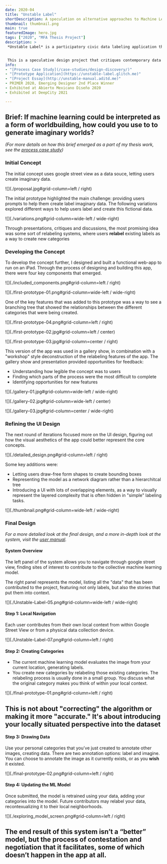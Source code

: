 ```yaml
---
date: 2020-04
title: "Unstable Label"
shortDescription: A speculation on alternative approaches to Machine Learning through the design of a data labeling app.
thumbnail: thumbnail.png
main: true
featuredImage: hero.jpg
tags: ["2020", "MFA Thesis Project"]
description: >
 *Unstable Label* is a participatory civic data labeling application that facilitates conversations of how we each see and imagine our neighborhoods differently through the collective creation of an object detection algorithm. 


 This is a speculative design project that critiques contemporary data collection practices for Machine Learning, while also imagining alternative approaches. More than a practical proposal for a new data collection system, *Unstable Label* is a set of ideas, provocations, and critiques that are intended to challenge contemporary practices and creatively imagine new paths forward. 
info:
- "[Process Case Study](/case-studies/design-discovery/)"
- "[Prototype Application](https://unstable-label.glitch.me)"
- "[Project Essay](http://unstable-manual.aditd.me)"
- PRIMER 2020, Emerging Designer 2nd Place Winner
- Exhibited at Abierto Mexicano Diseño 2020
- Exhibited at DeepCity 2021

---
```


## **Brief:** If machine learning could be interpreted as a form of worldbuilding, how could you use to to generate imaginary worlds?

*(For more details on how this brief emerged as a part of my thesis work, see the [process case study](/case-studies/design-discovery/))*

### Initial Concept

The initial concept uses google street view as a data souce, letting users create imaginary data.

![](./proposal.jpg#grid-column=left / right)

The initial prototype highlighted the main challenge: providing users prompts to help them create label imaginary data. The following variations explored different ways to help users label and create this fictional data. 

![](./variations.png#grid-column=wide-left / wide-right)

Through presentations, critiques and discussions, the most promising idea was some sort of relabeling systems, where users **relabel** existing labels as a way to create new categories

### Developing the Concept

To develop the concept further, I designed and built a functional web-app to run on an iPad. Through the process of designing and building this app, there were four key components that emerged.

![](./included_components.png#grid-column=left / right)

![](./first-prototype-01.png#grid-column=wide-left / wide-right)

One of the key features that was added to this prototype was a way to see a branching tree that showed the relationships between the different categories that were being created. 

![](./first-prototype-04.png#grid-column=left / right)

![](./first-prototype-02.jpg#grid-column=left / center)

![](./first-prototype-03.jpg#grid-column=center / right)

This version of the app was used in a gallery show, in combination with a "workshop" style deconstruction of the relabeling features of the app. The gallery show and presentation provided opportunities for feedback:

- Understanding how legible the concept was to users
- Finding which parts of the process were the most difficult to complete
- Identifying opportunities for new features

![](./gallery-01.jpg#grid-column=wide-left / wide-right)

![](./gallery-02.jpg#grid-column=wide-left / center)

![](./gallery-03.jpg#grid-column=center / wide-right)

### Refining the UI Design

The next round of iterations focused more on the UI design, figuring out how the visual aesthetics of the app could better represent the core concepts.

![](./detailed_design.png#grid-column=left / right)

Some key additions were:
- Letting users draw-free form shapes to create bounding boxes
- Representing the model as a network diagram rather than a hierarchitcal tree
- Introducing a UI with lots of overlapping elements, as a way to visually represent the layered complexity that is often hidden in "simple" labeling tasks.

![](./thumbnail.png#grid-column=wide-left / wide-right)

### Final Design

*For a more detailed look at the final design, and a more in-depth look at the system, visit the [user manual](http://unstable-manual.aditd.me).*

#### System Overview

The left panel of the system allows you to navigate through google street view, finding sites of interest to contribute to the collective machine learning model.

The right panel represents the model, listing all the "data" that has been contributed to the project, featuring not only labels, but also the stories that put them into context. 

![](./Unstable-Label-05.png#grid-column=wide-left / wide-right)

#### Step 1: Local Navigation

Each user contributes from their own local context from within Google Street View or from a physical data collection device. 

![](./Unstable-Label-07.png#grid-column=left / right)

#### Step 2: Creating Categories

- The current machine learning model evaluates the image from your current location, generating labels. 
- You create new categories by relabeling those existing categories. The relabeling process is usually done in a small group. You discuss what the original category makes you think of within your local context. 

![](./final-prototype-01.png#grid-column=left / right)

## This is not about "correcting" the algorithm or making it more "accurate." It's about introducing your locally situated perspective into the dataset

#### Step 3: Drawing Data

Use your personal categories that you’ve just created to annotate other images, creating data. There are two annotation options: label and imagine. You can choose to annotate the image as it currently exists, or as you **wish** it existed. 

![](./final-prototype-02.png#grid-column=left / right)

#### Step 4: Updating the ML Model

Once submitted, the model is retrained using your data, adding your categories into the model. Future contributors may relabel your data, recontexualizing it to their local neighborhoods.

![](./exploring_model_screen.png#grid-column=left / right)

## The end result of this system isn’t a “better” model, but the process of contestation and negotiation that it facilitates, some of which doesn’t happen in the app at all.
